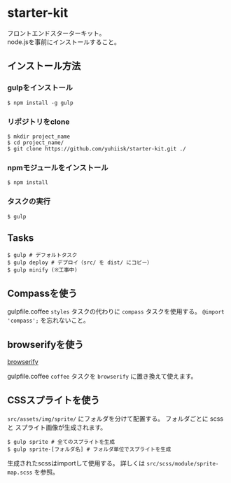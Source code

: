 starter-kit
=======

フロントエンドスターターキット。  
node.jsを事前にインストールすること。

## インストール方法

### gulpをインストール
```
$ npm install -g gulp
```

### リポジトリをclone
```
$ mkdir project_name
$ cd project_name/
$ git clone https://github.com/yuhiisk/starter-kit.git ./
```

### npmモジュールをインストール
```
$ npm install
```

### タスクの実行
```
$ gulp
```

## Tasks
```
$ gulp # デフォルトタスク
$ gulp deploy # デプロイ（src/ を dist/ にコピー）
$ gulp minify (※工事中)
```

## Compassを使う

gulpfile.coffee
`styles` タスクの代わりに `compass` タスクを使用する。
`@import 'compass';` を忘れないこと。

## browserifyを使う

[browserify](http://browserify.org/)

gulpfile.coffee
`coffee` タスクを `browserify` に置き換えて使えます。

## CSSスプライトを使う

`src/assets/img/sprite/` にフォルダを分けて配置する。
フォルダごとに scss と スプライト画像が生成されます。

```
$ gulp sprite # 全てのスプライトを生成
$ gulp sprite-[フォルダ名] # フォルダ単位でスプライトを生成
```

生成されたscssはimportして使用する。
詳しくは `src/scss/module/sprite-map.scss` を参照。
